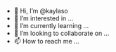 - 👋 Hi, I’m @kaylaso
- 👀 I’m interested in ...
- 🌱 I’m currently learning ...
- 💞️ I’m looking to collaborate on ...
- 📫 How to reach me ...

<!---
kaylaso/kaylaso is a ✨ special ✨ repository because its `README.md` (this file) appears on your GitHub profile.
You can click the Preview link to take a look at your changes.
--->
